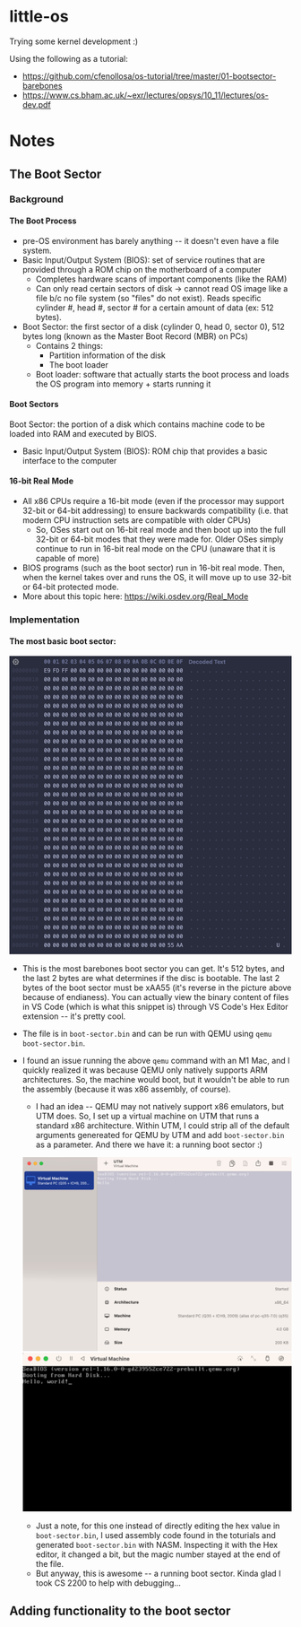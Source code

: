 # little-os

Trying some kernel development :)

Using the following as a tutorial:
- https://github.com/cfenollosa/os-tutorial/tree/master/01-bootsector-barebones
- https://www.cs.bham.ac.uk/~exr/lectures/opsys/10_11/lectures/os-dev.pdf

# Notes

## The Boot Sector

### Background

#### The Boot Process

- pre-OS environment has barely anything -- it doesn't even have a file system.
- Basic Input/Output System (BIOS): set of service routines that are provided through a ROM chip on the motherboard of a computer
  - Completes hardware scans of important components (like the RAM)
  - Can only read certain sectors of disk -> cannot read OS image like a file b/c no file system (so "files" do not exist). Reads specific cylinder #, head #, sector # for a certain amount of data (ex: 512 bytes).
- Boot Sector: the first sector of a disk (cylinder 0, head 0, sector 0), 512 bytes long (known as the Master Boot Record (MBR) on PCs)
  - Contains 2 things:
    - Partition information of the disk
    - The boot loader
  - Boot loader: software that actually starts the boot process and loads the OS program into memory + starts running it

#### Boot Sectors

Boot Sector: the portion of a disk which contains machine code to be loaded into RAM and executed by BIOS.
- Basic Input/Output System (BIOS): ROM chip that provides a basic interface to the computer

#### 16-bit Real Mode

- All x86 CPUs require a 16-bit mode (even if the processor may support 32-bit or 64-bit addressing) to ensure backwards compatibility (i.e. that modern CPU instruction sets are compatible with older CPUs)
  - So, OSes start out on 16-bit real mode and then boot up into the full 32-bit or 64-bit modes that they were made for. Older OSes simply continue to run in 16-bit real mode on the CPU (unaware that it is capable of more)
- BIOS programs (such as the boot sector) run in 16-bit real mode. Then, when the kernel takes over and runs the OS, it will move up to use 32-bit or 64-bit protected mode.
- More about this topic here: https://wiki.osdev.org/Real_Mode


### Implementation

#### The most basic boot sector:
![image](media/basic-boot-sector.png)

- This is the most barebones boot sector you can get. It's 512 bytes, and the last 2 bytes are what determines if the disc is bootable. The last 2 bytes of the boot sector must be xAA55 (it's reverse in the picture above because of endianess). You can actually view the binary content of files in VS Code (which is what this snippet is) through VS Code's Hex Editor extension -- it's pretty cool.
- The file is in `boot-sector.bin` and can be run with QEMU using `qemu boot-sector.bin`.
- I found an issue running the above `qemu` command with an M1 Mac, and I quickly realized it was because QEMU only natively supports ARM architectures. So, the machine would boot, but it wouldn't be able to run the assembly (because it was x86 assembly, of course).
  - I had an idea -- QEMU may not natively support x86 emulators, but UTM does. So, I set up a virtual machine on UTM that runs a standard x86 architecture. Within UTM, I could strip all of the default arguments genereated for QEMU by UTM and add `boot-sector.bin` as a parameter. And there we have it: a running boot sector :)

  ![image](media/vm-working.png)
  ![image](media/boot-sector-running.png)

  - Just a note, for this one instead of directly editing the hex value in `boot-sector.bin`, I used assembly code found in the toturials and generated `boot-sector.bin` with NASM. Inspecting it with the Hex editor, it changed a bit, but the magic number stayed at the end of the file.
  - But anyway, this is awesome -- a running boot sector. Kinda glad I took CS 2200 to help with debugging...

## Adding functionality to the boot sector